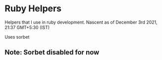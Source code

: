 # Ruby Helpers

Helpers that I use in ruby development. Nascent as of December 3rd 2021, 21:37 GMT+5:30 (IST)

Uses sorbet

## Note: Sorbet disabled for now
